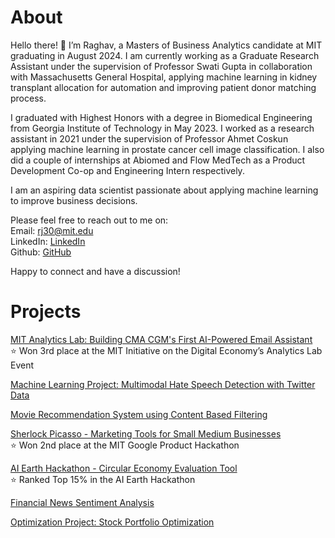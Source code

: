 # About

Hello there! 👋 I’m Raghav, a Masters of Business Analytics candidate at MIT graduating in August 2024. I am currently working as a Graduate Research Assistant under the supervision of Professor Swati Gupta in collaboration with Massachusetts General Hospital, applying machine learning in kidney transplant allocation for automation and improving patient donor matching process.

I graduated with Highest Honors with a degree in Biomedical Engineering from Georgia Institute of Technology in May 2023. I worked as a research assistant in 2021 under the supervision of Professor Ahmet Coskun applying machine learning in prostate cancer cell image classification. I also did a couple of internships at Abiomed and Flow MedTech as a Product Development Co-op and Engineering Intern respectively.

I am an aspiring data scientist passionate about applying machine learning to improve business decisions.

Please feel free to reach out to me on:<br>
Email: rj30@mit.edu<br>
LinkedIn: [LinkedIn](https://www.linkedin.com/in/rrmj/)<br>
Github: [GitHub](https://github.com/raghavmanoharanjayanthi30)<br>

Happy to connect and have a discussion!

# Projects
[MIT Analytics Lab: Building CMA CGM's First AI-Powered Email Assistant](alab.md) <br>
⭐ Won 3rd place at the MIT Initiative on the Digital Economy’s Analytics Lab Event <br>

[Machine Learning Project: Multimodal Hate Speech Detection with Twitter Data](https://github.com/raghavmanoharanjayanthi30/Multimodal-Hate-Speech-Detection/blob/main/README.md) <br>

[Movie Recommendation System using Content Based Filtering](https://github.com/raghavmanoharanjayanthi30/Movie-Recommendation-System/blob/main/README.md) <br>

[Sherlock Picasso - Marketing Tools for Small Medium Businesses](https://github.com/maxime7770/Sherlock-Picasso/blob/main/README.md) <br>
⭐ Won 2nd place at the MIT Google Product Hackathon<br>

[AI Earth Hackathon - Circular Economy Evaluation Tool](https://github.com/maxime7770/Sherlock-Picasso/blob/main/README.md) <br>
⭐ Ranked Top 15% in the AI Earth Hackathon<br>

[Financial News Sentiment Analysis](https://github.com/raghavmanoharanjayanthi30/Sentiment-Analysis-Financial-News) <br>

[Optimization Project: Stock Portfolio Optimization](https://github.com/raghavmanoharanjayanthi30/Stock-Portfolio-Optimization)








